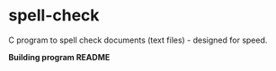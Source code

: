 # spell-check
C program to spell check documents (text files) - designed for speed.

**Building program README**
